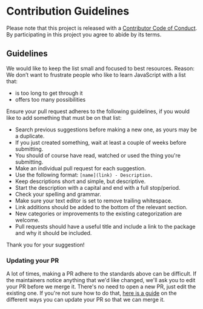 # Contribution Guidelines

Please note that this project is released with a [Contributor Code of Conduct](../code-of-conduct.md). By participating in this project you agree to abide by its terms.

## Guidelines

We would like to keep the list small and focused to best resources. Reason: We don’t want to frustrate people who like to learn JavaScript with a list that:

- is too long to get through it
- offers too many possibilities

Ensure your pull request adheres to the following guidelines, if you would like to add something that must be on that list:

- Search previous suggestions before making a new one, as yours may be a duplicate.
- If you just created something, wait at least a couple of weeks before submitting.
- You should of course have read, watched or used the thing you're submitting.
- Make an individual pull request for each suggestion.
- Use the following format: `[name](link) - Description.`
- Keep descriptions short and simple, but descriptive.
- Start the description with a capital and end with a full stop/period.
- Check your spelling and grammar.
- Make sure your text editor is set to remove trailing whitespace.
- Link additions should be added to the bottom of the relevant section.
- New categories or improvements to the existing categorization are welcome.
- Pull requests should have a useful title and include a link to the package and why it should be included.

Thank you for your suggestion!

### Updating your PR

A lot of times, making a PR adhere to the standards above can be difficult. If the maintainers notice anything that we'd like changed, we'll ask you to edit your PR before we merge it. There's no need to open a new PR, just edit the existing one. If you're not sure how to do that, [here is a guide](https://github.com/RichardLitt/docs/blob/master/amending-a-commit-guide.md) on the different ways you can update your PR so that we can merge it.
